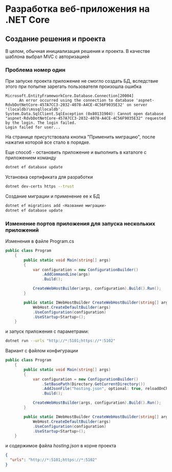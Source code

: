 # Разработка веб-приложения на .NET Core

## Создание решения и проекта

В целом, обычная инициализация решения и проекта.
В качестве шаблона выбрал MVC с авторизацией

### Проблема номер один

При запуске проекта приложение не смогло создать БД, вследствие этого при попытке зарегать пользователя произошла ошибка

```error
Microsoft.EntityFrameworkCore.Database.Connection[20004]
      An error occurred using the connection to database 'aspnet-RdvbDotNetCore-457A7CC3-2032-4078-A4CE-4C56F9035E32' on server '(localdb)\mssqllocaldb'.
System.Data.SqlClient.SqlException (0x80131904): Cannot open database "aspnet-RdvbDotNetCore-457A7CC3-2032-4078-A4CE-4C56F9035E32" requested by the login. The login failed.
Login failed for user...
```

На странице присутствовала кнопка "Применить миграцию", после нажатия которой все стало в порядке.

Еще способ - остановить приложение и выполнить в каталоге с приложением команду

```bash
dotnet ef database update
```

Установка сертификата для разработки

```bash
dotnet dev-certs https --trust
```

Создание миграции и применение ее к БД

```bash
dotnet ef migrations add <Название миграции>
dotnet ef database update
```

### Изменение портов приложения для запуска нескольких приложений

Изменения в файле Program.cs

```csharp
public class Program
    {
        public static void Main(string[] args)
        {
            var configuration = new ConfigurationBuilder()
                .AddCommandLine(args)
                .Build();

            CreateWebHostBuilder(args, configuration).Build().Run();
        }

        public static IWebHostBuilder CreateWebHostBuilder(string[] args, IConfiguration configuration) =>
            WebHost.CreateDefaultBuilder(args)
            .UseConfiguration(configuration)
            .UseStartup<Startup>();
    }
```

и запуск приложения с параметрами:

```bash
dotnet run --urls "http://*:5101;https://*:5102"
```

Вариант с файлом конфигурации

```csharp
public class Program
    {
        public static void Main(string[] args)
        {
            var configuration = new ConfigurationBuilder()
                .SetBasePath(Directory.GetCurrentDirectory())
                .AddJsonFile("hosting.json", optional: true, reloadOnChange: true)
                .Build();

            CreateWebHostBuilder(args, configuration).Build().Run();
        }

        public static IWebHostBuilder CreateWebHostBuilder(string[] args, IConfiguration configuration) =>
            WebHost.CreateDefaultBuilder(args)
            .UseConfiguration(configuration)
            .UseStartup<Startup>();
    }
```

и содержимое файла *hosting.json* в корне проекта

```json
{
  "urls": "http://*:5101;https://*:5102"
}
```
